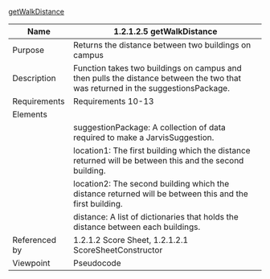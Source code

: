 [getWalkDistance](TeamTwoFiles/1.2.1.2.5getWalkDistance.txt)

| Name | 1.2.1.2.5 getWalkDistance |
| ----------- | ----------- |
| Purpose | Returns the distance between two buildings on campus |
| Description | Function takes two buildings on campus and then pulls the distance between the two that was returned in the suggestionsPackage.  |
| Requirements | 	Requirements 10-13 |
| Elements |
| | suggestionPackage: A collection of data required to make a JarvisSuggestion. |
| | location1: The first building which the distance returned will be between this and the second building. |
| | location2: The second building which the distance returned will be between this and the first building. |
| | distance: A list of dictionaries that holds the distance between each buildings.  |
| Referenced by | 1.2.1.2 Score Sheet, 1.2.1.2.1 ScoreSheetConstructor  |
| Viewpoint | Pseudocode
